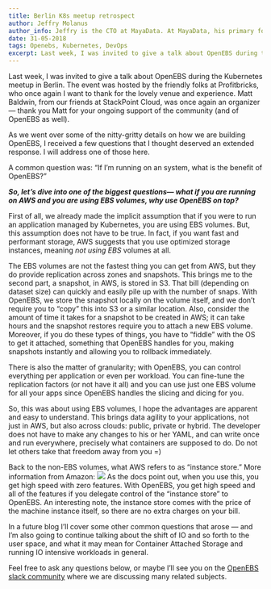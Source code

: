 ```yaml
---
title: Berlin K8s meetup retrospect
author: Jeffry Molanus
author_info: Jeffry is the CTO at MayaData. At MayaData, his primary focus is to make sure the product is flexible and scalable. When he is not working with code, he practices martial arts.
date: 31-05-2018
tags: Openebs, Kubernetes, DevOps
excerpt: Last week, I was invited to give a talk about OpenEBS during the Kubernetes meetup in Berlin. The event was hosted by the friendly folks at Profitbricks, who once again I want to thank for the lovely venue and experience.
---
```


Last week, I was invited to give a talk about OpenEBS during the Kubernetes meetup in Berlin. The event was hosted by the friendly folks at Profitbricks, who once again I want to thank for the lovely venue and experience. Matt Baldwin, from our friends at StackPoint Cloud, was once again an organizer — thank you Matt for your ongoing support of the community (and of OpenEBS as well).

As we went over some of the nitty-gritty details on how we are building OpenEBS, I received a few questions that I thought deserved an extended response. I will address one of those here.

A common question was: “If I’m running on an _<insert cloud vendor>_ system, what is the benefit of OpenEBS?”

**_So, let’s dive into one of the biggest questions— what if you are running on AWS and you are using EBS volumes, why use OpenEBS on top?_**

First of all, we already made the implicit assumption that if you were to run an application managed by Kubernetes, you are using EBS volumes. But, this assumption does not have to be true. In fact, if you want fast and performant storage, AWS suggests that you use optimized storage instances, meaning _not using EBS_ volumes at all.

The EBS volumes are not the fastest thing you can get from AWS, but they do provide replication across zones and snapshots. This brings me to the second part, a snapshot, in AWS, is stored in S3. That bill (depending on dataset size) can quickly and easily pile up with the number of snaps. With OpenEBS, we store the snapshot locally on the volume itself, and we don’t require you to “copy” this into S3 or a similar location. Also, consider the amount of time it takes for a snapshot to be created in AWS; it can take hours and the snapshot restores require you to attach a new EBS volume. Moreover, if you do these types of things, you have to “fiddle” with the OS to get it attached, something that OpenEBS handles for you, making snapshots instantly and allowing you to rollback immediately.

There is also the matter of granularity; with OpenEBS, you can control everything per application or even per workload. You can fine-tune the replication factors (or not have it all) and you can use just one EBS volume for all your apps since OpenEBS handles the slicing and dicing for you.

So, this was about using EBS volumes, I hope the advantages are apparent and easy to understand. This brings data agility to your applications, not just in AWS, but also across clouds: public, private or hybrid. The developer does not have to make any changes to his or her YAML, and can write once and run everywhere, precisely what containers are supposed to do. Do not let others take that freedom away from you =)

Back to the non-EBS volumes, what AWS refers to as “instance store.” More information from Amazon:
![](/content/images/2020/01/instance-stores.png)
As the docs point out, when you use this, you get high speed with zero features. With OpenEBS, you get high speed and all of the features if you delegate control of the “instance store” to OpenEBS. An interesting note, the instance store comes with the price of the machine instance itself, so there are no extra charges on your bill.

In a future blog I’ll cover some other common questions that arose — and I’m also going to continue talking about the shift of IO and so forth to the user space, and what it may mean for Container Attached Storage and running IO intensive workloads in general.

Feel free to ask any questions below, or maybe I’ll see you on the [OpenEBS slack community](https://slack.openebs.io/?__hstc=216392137.c2ca19ae0ec72f00a9ae3bf6f8a512a3.1579861713935.1579861713935.1579861713935.1&__hssc=216392137.1.1579861713935&__hsfp=3765904294) where we are discussing many related subjects.
